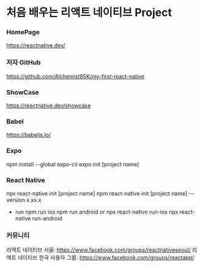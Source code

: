# 처음 배우는 리액트 네이티브 Project

### HomePage
https://reactnative.dev/

### 저자 GitHub
https://github.com/Alchemist85K/my-first-react-native


### ShowCase
https://reactnative.dev/showcase

### Babel
https://babeljs.io/

### Expo
npm install --global expo-cli
expo init [project name]

### React Native
npx react-native init [project name]
npm react-native init [project name] --version x.xx.x

- run
npm run ios
npm run android
or
npx react-native run-ios
npx react-native run-android


### 커뮤니티
리액트 네이티브 서울: https://www.facebook.com/groups/reactnativeseoul/
리액트 네이티브 한국 사용자 그룹: https://www.facebook.com/groups/reactapp/